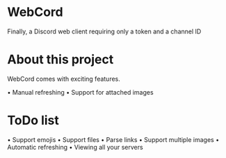 # WebCord
Finally, a Discord web client requiring only a token and a channel ID
# About this project
WebCord comes with exciting features.

• Manual refreshing
• Support for attached images

# ToDo list
• Support emojis
• Support files
• Parse links
• Support multiple images
• Automatic refreshing
• Viewing all your servers
